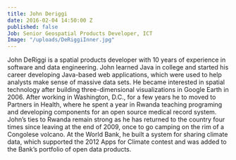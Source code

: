 ```yaml
---
title: John Deriggi
date: 2016-02-04 14:50:00 Z
published: false
Job: Senior Geospatial Products Developer, ICT
Image: "/uploads/DeRiggiInner.jpg"
---
```


John DeRiggi is a spatial products developer with 10 years of experience in software and data engineering. John learned Java in college and started his career developing Java-based web applications, which were used to help analysts make sense of massive data sets. He became interested in spatial technology after building three-dimensional visualizations in Google Earth in 2006. After working in Washington, D.C., for a few years he to moved to Partners in Health, where he spent a year in Rwanda teaching programing and developing components for an open source medical record system. John’s ties to Rwanda remain strong as he has returned to the country four times since leaving at the end of 2009, once to go camping on the rim of a Congolese volcano. At the World Bank, he built a system for sharing climate data, which supported the 2012 Apps for Climate contest and was added to the Bank’s portfolio of open data products.